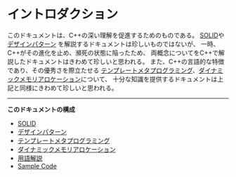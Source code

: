 <!-- ./md/deep_intro.md -->
# イントロダクション <a id="SS_1"></a>
このドキュメントは、C++の深い理解を促進するためのものである。
[SOLID](solid.md#SS_2)や[デザインパターン](design_pattern.md#SS_3) を解説するドキュメントは珍しいものではないが、
一時、C++がその進化を止め、瀕死の状態に陥ったため、
両概念についてをC++で解説したドキュメントはきわめて珍しいと思われる。
また、C++の言語的な特徴であり、その優秀さを際立たせる
[テンプレートメタプログラミング](template_meta_programming.md#SS_4)、[ダイナミックメモリアロケーション](dynamic_memory_allocation.md#SS_5)について、
十分な知識を提供するドキュメントは上記と同様にきわめて珍しいと思われる。

___
__このドキュメントの構成__

* [SOLID](solid.md#SS_2)
* [デザインパターン](design_pattern.md#SS_3)
* [テンプレートメタプログラミング](template_meta_programming.md#SS_4)
* [ダイナミックメモリアロケーション](dynamic_memory_allocation.md#SS_5)
* [用語解説](term_explanation.md#SS_6)
* [Sample Code](sample_code.md#SS_7)


